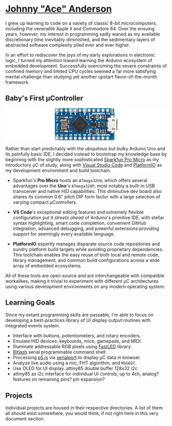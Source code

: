 # [Johnny "Ace" Anderson](http://www.people.vcu.edu/~jranderson/)

I grew up learning to code on a variety of classic 8-bit microcomputers, including the venerable Apple II and Commodore 64. Over the ensuing years, however, my interest in programming sadly waned as my available discretionary time inevitably diminished, and the sedimentary layers of abstracted software complexity piled ever and ever higher.

In an effort to rediscover the joys of my early explorations in electronic logic, I turned my attention toward learning the Arduino ecosystem of embedded development. Successfully overcoming the severe constraints of confined memory and limited CPU cycles seemed a far more satisfying mental challenge than studying yet another upstart flavor-of-the-month framework.

## Baby's First µController

![Sparkfun Pro Micro ATmega32U4](assets/pro_micro-banner.png "Sparkfun Pro Micro ATmega32U4")

Rather than start predictably with the ubiquitous but bulky Arduino Uno and its painfully basic IDE, I decided instead to bootstrap my knowledge base by beginning with the slightly more sophisticated [Sparkfun Pro Micro](https://github.com/sparkfun/Pro_Micro) as my introductory µC of study, along with [Visual Studio Code](https://github.com/microsoft/vscode) and [PlatformIO](https://github.com/platformio/platformio-core) as my development environment and build toolchain.

- Sparkfun's **Pro Micro** hosts an `ATmega32U4`, which offers several advantages over the **Uno**'s `ATmega328P`, most notably a built-in USB transceiver and native HID capabilities. This diminutive dev board also shares its common 0.6" pitch DIP form factor with a large selection of varying compact µControllers.

- **VS Code**'s exceptional editing features and extremely flexible configuration put it *streets ahead* of Arduino's primitive IDE, with stellar syntax highlighting, smart code completion, convenient GitHub integration, advanced debugging, and powerful extensions providing support for seemingly every available language.

- **PlatformIO** expertly manages disparate source code repositories and sundry platform build targets while avoiding proprietary dependencies. This toolchain enables the easy reuse of both local and remote code, library management, and common build configurations across a wide array of embedded ecosystems.

All of these tools are open source and are interchangeable with compatible workalikes, making it trivial to experiment with different µC architectures using various development environments on any modern operating system.

## Learning Goals

Since my extant programming skills are passable, I'm able to focus on developing a best-practices library of UI display output routines with integrated events system.

- Interface with buttons, potentiometers, and rotary encoders.
- Emulate HID devices: keyboards, mice, gamepads, and MIDI.
- Illuminate addressable RGB pixels using [FastLED](https://github.com/FastLED/FastLED) library.
- [Bitlash](https://github.com/billroy/bitlash) serial programmable command shell.
- Processing [p5.js](https://github.com/processing/p5.js) via [serialport](https://github.com/p5-serial/p5.serialport) to display µC data in browser.
- Analyze live audio using a mic, FHT algorithm, and `MSGEQ7`.
- Use OLED for UI display. attiny85 double buffer 128x32 i2c.
- attiny85 as i2c interface for individual UI controls, up to 4ch, analog? features on remaining pins? pin expansion?

## Projects

Individual projects are housed in their respective directories. A list of them all should exist somewhere, you would think, if not right here in this very document section.
